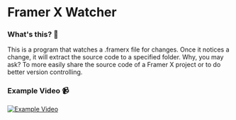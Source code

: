 # Framer X Watcher

### What's this? 🤔
This is a program that watches a .framerx file for changes. Once it notices a change, it will extract the source code to a specified folder. Why, you may ask? To more easily share the source code of a Framer X project or to do better version controlling.

### Example Video 📹
[![Example Video](https://img.youtube.com/vi/80_tKgS5Xi8/maxresdefault.jpg)](https://www.youtube.com/watch?v=80_tKgS5Xi8)
